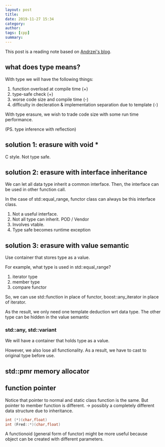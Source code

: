 ```yaml
---
layout: post
title: 
date: 2019-11-27 15:34
category: 
author: 
tags: [cpp]
summary: 
---
```


This post is a reading note based on [Andrzej's blog](https://akrzemi1.wordpress.com/2013/11/18/type-erasure-part-i/).

## what does type means?

With type we will have the following things:

1. function overload at compile time (+)
2. type-safe check (+)
3. worse code size and compile time (-)
4. difficulty in decleration & implementation separation due to template (-)

With type erasure, we wish to trade code size with some run time performance.

(PS. type inference with reflection)

## solution 1: erasure with void *

C style. Not type safe.

## solution 2: erasure with interface inheritance

We can let all data type inherit a common interface.
Then, the interface can be used in other function call.

In the case of std::equal_range, functor class can always be this interface class.

1. Not a useful interface.
2. Not all type can inherit. POD / Vendor
3. Involves vtable.
4. Type safe becomes runtime exception

## solution 3: erasure with value semantic

Use container that stores type as a value.

For example, what type is used in std::equal_range?

1. iterator type
2. member type
3. compare functor

So, we can use std::function in place of functor,
boost::any_iterator in place of iterator.

As the result, we only need one template deduction wrt data type.
The other type can be hidden in the value semantic

### std::any, std::variant

We will have a container that holds type as a value.

However, we also lose all functionality.
As a result, we have to cast to original type before use.

## std::pmr memory allocator

## function pointer

Notice that pointer to normal and static class function is the same.
But pointer to member function is different. 
-> possibly a completely different data structure due to inheritance.

```c++
int (*)(char,float)
int (Fred::*)(char,float)
```

A functionoid (general form of functor) might be more useful
because object can be created with different parameters.
